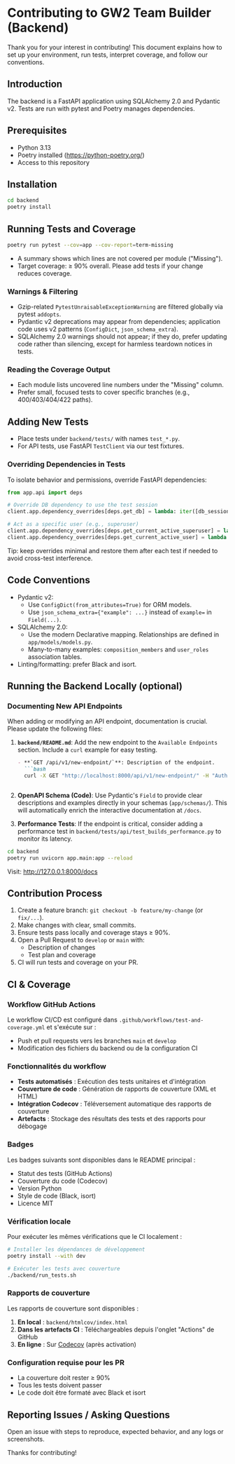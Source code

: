 # Contributing to GW2 Team Builder (Backend)

Thank you for your interest in contributing! This document explains how to set up your environment, run tests, interpret coverage, and follow our conventions.

## Introduction
The backend is a FastAPI application using SQLAlchemy 2.0 and Pydantic v2. Tests are run with pytest and Poetry manages dependencies.

## Prerequisites
- Python 3.13
- Poetry installed (https://python-poetry.org/)
- Access to this repository

## Installation
```bash
cd backend
poetry install
```

## Running Tests and Coverage
```bash
poetry run pytest --cov=app --cov-report=term-missing
```
- A summary shows which lines are not covered per module ("Missing").
- Target coverage: ≥ 90% overall. Please add tests if your change reduces coverage.

### Warnings & Filtering
- Gzip-related `PytestUnraisableExceptionWarning` are filtered globally via pytest `addopts`.
- Pydantic v2 deprecations may appear from dependencies; application code uses v2 patterns (`ConfigDict`, `json_schema_extra`).
- SQLAlchemy 2.0 warnings should not appear; if they do, prefer updating code rather than silencing, except for harmless teardown notices in tests.

### Reading the Coverage Output
- Each module lists uncovered line numbers under the "Missing" column.
- Prefer small, focused tests to cover specific branches (e.g., 400/403/404/422 paths).

## Adding New Tests
- Place tests under `backend/tests/` with names `test_*.py`.
- For API tests, use FastAPI `TestClient` via our test fixtures.

### Overriding Dependencies in Tests
To isolate behavior and permissions, override FastAPI dependencies:
```python
from app.api import deps

# Override DB dependency to use the test session
client.app.dependency_overrides[deps.get_db] = lambda: iter([db_session])

# Act as a specific user (e.g., superuser)
client.app.dependency_overrides[deps.get_current_active_superuser] = lambda: su_user
client.app.dependency_overrides[deps.get_current_active_user] = lambda: normal_user
```
Tip: keep overrides minimal and restore them after each test if needed to avoid cross-test interference.

## Code Conventions
- Pydantic v2:
  - Use `ConfigDict(from_attributes=True)` for ORM models.
  - Use `json_schema_extra={"example": ...}` instead of `example=` in `Field(...)`.
- SQLAlchemy 2.0:
  - Use the modern Declarative mapping. Relationships are defined in `app/models/models.py`.
  - Many-to-many examples: `composition_members` and `user_roles` association tables.
- Linting/formatting: prefer Black and isort.

## Running the Backend Locally (optional)

### Documenting New API Endpoints

When adding or modifying an API endpoint, documentation is crucial. Please update the following files:

1.  **`backend/README.md`**: Add the new endpoint to the `Available Endpoints` section. Include a `curl` example for easy testing.
    ```markdown
    - **`GET /api/v1/new-endpoint/`**: Description of the endpoint.
      ```bash
      curl -X GET "http://localhost:8000/api/v1/new-endpoint/" -H "Authorization: Bearer <token>"
      ```
    ```

2.  **OpenAPI Schema (Code)**: Use Pydantic's `Field` to provide clear descriptions and examples directly in your schemas (`app/schemas/`). This will automatically enrich the interactive documentation at `/docs`.

3.  **Performance Tests**: If the endpoint is critical, consider adding a performance test in `backend/tests/api/test_builds_performance.py` to monitor its latency.

```bash
cd backend
poetry run uvicorn app.main:app --reload
```
Visit: http://127.0.0.1:8000/docs

## Contribution Process
1. Create a feature branch: `git checkout -b feature/my-change` (or `fix/...`).
2. Make changes with clear, small commits.
3. Ensure tests pass locally and coverage stays ≥ 90%.
4. Open a Pull Request to `develop` or `main` with:
   - Description of changes
   - Test plan and coverage
5. CI will run tests and coverage on your PR.

## CI & Coverage

### Workflow GitHub Actions
Le workflow CI/CD est configuré dans `.github/workflows/test-and-coverage.yml` et s'exécute sur :
- Push et pull requests vers les branches `main` et `develop`
- Modification des fichiers du backend ou de la configuration CI

### Fonctionnalités du workflow
- **Tests automatisés** : Exécution des tests unitaires et d'intégration
- **Couverture de code** : Génération de rapports de couverture (XML et HTML)
- **Intégration Codecov** : Téléversement automatique des rapports de couverture
- **Artefacts** : Stockage des résultats des tests et des rapports pour débogage

### Badges
Les badges suivants sont disponibles dans le README principal :
- Statut des tests (GitHub Actions)
- Couverture du code (Codecov)
- Version Python
- Style de code (Black, isort)
- Licence MIT

### Vérification locale
Pour exécuter les mêmes vérifications que le CI localement :
```bash
# Installer les dépendances de développement
poetry install --with dev

# Exécuter les tests avec couverture
./backend/run_tests.sh
```

### Rapports de couverture
Les rapports de couverture sont disponibles :
1. **En local** : `backend/htmlcov/index.html`
2. **Dans les artefacts CI** : Téléchargeables depuis l'onglet "Actions" de GitHub
3. **En ligne** : Sur [Codecov](https://codecov.io/gh/Roddygithub/GW2_WvWbuilder) (après activation)

### Configuration requise pour les PR
- La couverture doit rester ≥ 90%
- Tous les tests doivent passer
- Le code doit être formaté avec Black et isort

## Reporting Issues / Asking Questions
Open an issue with steps to reproduce, expected behavior, and any logs or screenshots.

Thanks for contributing!
